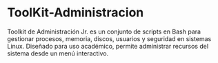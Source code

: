 # ToolKit-Administracion
Toolkit de Administración Jr. es un conjunto de scripts en Bash para gestionar procesos, memoria, discos, usuarios y seguridad en sistemas Linux. Diseñado para uso académico, permite administrar recursos del sistema desde un menú interactivo.
